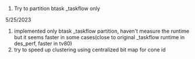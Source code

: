 1. Try to partition btask \_taskflow only

5/25/2023
1. implemented only btask \_taskflow partition, haven't measure the runtime but it seems faster in some cases(close to original \_taskflow runtime in des\_perf, faster in tv80)
2. try to speed up clustering using centralized bit map for cone id 

